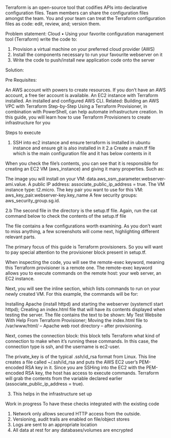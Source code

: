 Terraform is an open-source tool that codifies APIs into declarative configuration files. Team members can share the configuration files amongst the team. You and your team can treat the Terraform configuration files as code: edit, review, and; version them.

Problem statement:
Cloud
•	Using your favorite configuration management tool (Terraform) write the code to:
1.	Provision a virtual machine on your preferred cloud provider (AWS)
2.	Install the components necessary to run your favourite webserver on it
3.	Write the code to push/install new application code onto the server

Solution:

Pre Requisites:

An AWS account with powers to create resources. If you don’t have an AWS account, a free tier account is available.
An EC2 instance with Terraform installed.
An installed and configured AWS CLI.
Related:
Building an AWS VPC with Terraform Step-by-Step
Using a Terraform Provisioner, in combination with PowerShell, can help automate infrastructure creation. In this guide, you will learn how to use Terraform Provisioners to create infrastructure for you

Steps to execute 

1) SSH into ec2 instance and ensure terraform is installed in ubuntu instance and ensure git is also installed in it
2.a Create a main.tf file which is the main configuration file and it has below contents in it

When you check the file’s contents, you can see that it is responsible for creating an EC2 VM (aws_instance) and giving it many properties. Such as:

The image you will install on your VM: data.aws_ssm_parameter.webserver-ami.value.
A public IP address: associate_public_ip_address = true.
The VM instance type: t2.micro.
The key pair you want to use for this VM: aws_key_pair.webserver-key.key_name
A few security groups: aws_security_group.sg.id.

2.b The second file in the directory is the setup.tf file. Again, run the cat command below to check the contents of the setup.tf file

The file contains a few configurations worth examining. As you don’t want to miss anything, a few screenshots will come next, highlighting different relevant parts.

The primary focus of this guide is Terraform provisioners. So you will want to pay special attention to the provisioner block present in setup.tf.

When inspecting the code, you will see the remote-exec keyword, meaning this Terraform provisioner is a remote one. The remote-exec keyword allows you to execute commands on the remote host: your web server, an EC2 instance.

Next, you will see the inline section, which lists commands to run on your newly created VM. For this example, the commands will be for:

Installing Apache (install httpd) and starting the webserver (systemctl start httpd);
Creating an index.html file that will have its contents displayed when testing the server. The file contains the text to be shown: My Test Website With Help From Terraform Provisioner;
Moving the index.html file to /var/www/html/ – Apache web root directory – after provisioning.

Next, comes the connection block: this block tells Terraform what kind of connection to make when it’s running these commands. In this case, the connection type is ssh, and the username is ec2-user.

The private_key is of the typical .ssh/id_rsa format from Linux. This line creates a file called ~/.ssh/id_rsa and puts the AWS EC2 user’s PEM-encoded RSA key in it. Since you are SSHing into the EC2 with the PEM-encoded RSA key, the host has access to execute commands. Terraform will grab the contents from the variable declared earlier (associate_public_ip_address = true).

3) This helps in the infrastructure set up

Work in progress 
To have these checks integrated with the existing code 

1.	Network only allows secured HTTP access from the outside.
2.	Versioning, audit trails are enabled on file/object stores
3.	Logs are sent to an appropriate location
4.	All data at rest for any databases/volumes are encrypted
 




